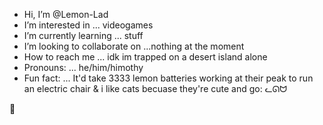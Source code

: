 - Hi, I’m @Lemon-Lad
- I’m interested in ... videogames
- I’m currently learning ... stuff
- I’m looking to collaborate on ...nothing at the moment
- How to reach me ... idk im trapped on a desert island alone
- Pronouns: ... he/him/himothy
- Fun fact: ... It'd take 3333 lemon batteries working at their peak to run an electric chair & i like cats becuase they're cute and go: ᓚᘏᗢ


<!---sigma
Lemon-Lad/Lemon-Lad is a ✨ special ✨ repository because its `README.md` (this file) appears on your GitHub profile.
You can click the Preview link to take a look at your changes.
--->
🍋
